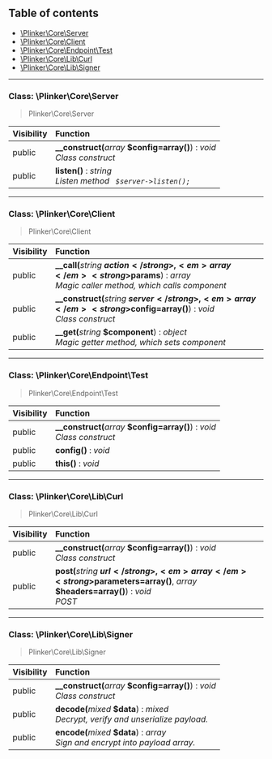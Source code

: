 ## Table of contents

- [\Plinker\Core\Server](#class-plinkercoreserver)
- [\Plinker\Core\Client](#class-plinkercoreclient)
- [\Plinker\Core\Endpoint\Test](#class-plinkercoreendpointtest)
- [\Plinker\Core\Lib\Curl](#class-plinkercorelibcurl)
- [\Plinker\Core\Lib\Signer](#class-plinkercorelibsigner)

<hr />

### Class: \Plinker\Core\Server

> Plinker\Core\Server

| Visibility | Function |
|:-----------|:---------|
| public | <strong>__construct(</strong><em>array</em> <strong>$config=array()</strong>)</strong> : <em>void</em><br /><em>Class construct</em> |
| public | <strong>listen()</strong> : <em>string</em><br /><em>Listen method <code> $server->listen(); </code></em> |

<hr />

### Class: \Plinker\Core\Client

> Plinker\Core\Client

| Visibility | Function |
|:-----------|:---------|
| public | <strong>__call(</strong><em>string</em> <strong>$action</strong>, <em>array</em> <strong>$params</strong>)</strong> : <em>array</em><br /><em>Magic caller method, which calls component</em> |
| public | <strong>__construct(</strong><em>string</em> <strong>$server</strong>, <em>array</em> <strong>$config=array()</strong>)</strong> : <em>void</em><br /><em>Class construct</em> |
| public | <strong>__get(</strong><em>string</em> <strong>$component</strong>)</strong> : <em>object</em><br /><em>Magic getter method, which sets component</em> |

<hr />

### Class: \Plinker\Core\Endpoint\Test

> Plinker\Core\Endpoint\Test

| Visibility | Function |
|:-----------|:---------|
| public | <strong>__construct(</strong><em>array</em> <strong>$config=array()</strong>)</strong> : <em>void</em><br /><em>Class construct</em> |
| public | <strong>config()</strong> : <em>void</em> |
| public | <strong>this()</strong> : <em>void</em> |

<hr />

### Class: \Plinker\Core\Lib\Curl

> Plinker\Core\Lib\Curl

| Visibility | Function |
|:-----------|:---------|
| public | <strong>__construct(</strong><em>array</em> <strong>$config=array()</strong>)</strong> : <em>void</em><br /><em>Class construct</em> |
| public | <strong>post(</strong><em>string</em> <strong>$url</strong>, <em>array</em> <strong>$parameters=array()</strong>, <em>array</em> <strong>$headers=array()</strong>)</strong> : <em>void</em><br /><em>POST</em> |

<hr />

### Class: \Plinker\Core\Lib\Signer

> Plinker\Core\Lib\Signer

| Visibility | Function |
|:-----------|:---------|
| public | <strong>__construct(</strong><em>array</em> <strong>$config=array()</strong>)</strong> : <em>void</em><br /><em>Class construct</em> |
| public | <strong>decode(</strong><em>mixed</em> <strong>$data</strong>)</strong> : <em>mixed</em><br /><em>Decrypt, verify and unserialize payload.</em> |
| public | <strong>encode(</strong><em>mixed</em> <strong>$data</strong>)</strong> : <em>array</em><br /><em>Sign and encrypt into payload array.</em> |

